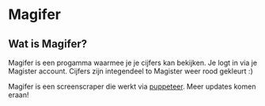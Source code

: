 # Magifer

## Wat is Magifer?
Magifer is een progamma waarmee je je cijfers kan bekijken. Je logt in via je Magister account. Cijfers zijn integendeel to Magister weer rood gekleurt :)

Magifer is een screenscraper die werkt via [puppeteer](https://www.npmjs.com/package/puppeteer). Meer updates komen eraan!
